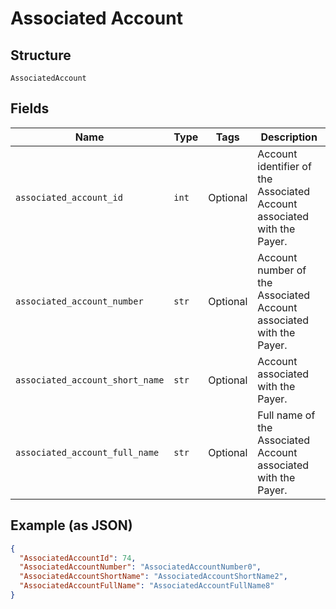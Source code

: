 
# Associated Account

## Structure

`AssociatedAccount`

## Fields

| Name | Type | Tags | Description |
|  --- | --- | --- | --- |
| `associated_account_id` | `int` | Optional | Account identifier  of the Associated Account associated with the Payer. |
| `associated_account_number` | `str` | Optional | Account number of the Associated Account associated with the Payer. |
| `associated_account_short_name` | `str` | Optional | Account associated with the Payer. |
| `associated_account_full_name` | `str` | Optional | Full name of the Associated Account associated with the Payer. |

## Example (as JSON)

```json
{
  "AssociatedAccountId": 74,
  "AssociatedAccountNumber": "AssociatedAccountNumber0",
  "AssociatedAccountShortName": "AssociatedAccountShortName2",
  "AssociatedAccountFullName": "AssociatedAccountFullName8"
}
```

